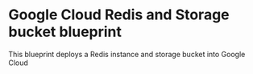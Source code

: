 # Google Cloud Redis and Storage bucket blueprint

This blueprint deploys a Redis instance and storage bucket into Google Cloud
